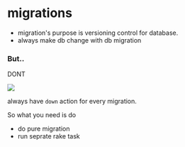# migrations

* migration's purpose is versioning control for database.
* always make db change with db migration


### But..

DONT

![](http://d.pr/i/AqFr+)


always have `down` action for every migration.

So what you need is do

* do pure migration
* run seprate rake task
